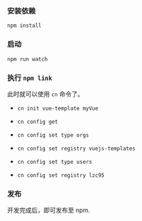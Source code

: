 ### 安装依赖

`npm install`

### 启动

`npm run watch`

### 执行 `npm link`

此时就可以使用 `cn` 命令了。

- `cn init vue-template myVue`
- `cn config get`
- `cn config set type orgs`
- `cn config set registry vuejs-templates`

- `cn config set type users`
- `cn config set registry lzc95`

### 发布

开发完成后，即可发布至 npm.
